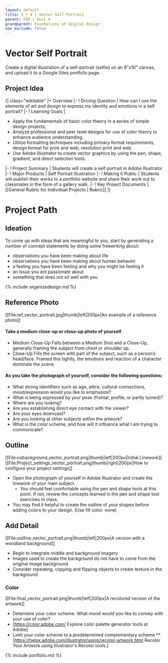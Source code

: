 ```yaml
---
layout: default
title: S | 4 | Vector Self-Portrait
parent: FDD | Unit 4
grandparent: Foundations of Digital Design
nav_exclude: false
---
```


# Vector Self Portrait

Create a digital illustration of a self-portrait (selfie) on an 8"x10" canvas, and upload it to a Google Sites portfolio page.

## Project Idea
{| class="wikitable"
|+ Overview
|-
! Driving Question
| How can I use the elements of art and design to express my identity and emotions in a self portrait? 
|-
! Learning Goals
| 
* Apply the fundamentals of basic color theory in a series of simple design projects;
* Analyze professional and peer level designs for use of color theory to enhance audience understanding.
* Utilize formatting techniques including primary format requirements, design format for print and web, resolution print and web
* Use Adobe Illustrator to create vector graphics by using the pen, shape, gradient, and direct selection tools.
 
|-
! Project Summary
| Students will create a self portrait in Adobe Illustrator
|-
! Major Products 
| Self Portrait Illustration
|-
! Making it Public
| Students will publish their works to a portfolio website and share their work out to classmates in the form of a gallery walk.
|-
! Key Project Documents
| [[General Rubric for Individual Projects | Rubric]]
|}

# Project Path
## Ideation
To come up with ideas that are meaningful to you, start by generating a number of concept statements by doing some freewriting about:
* observations you have been making about life
* observations you have been making about human behavior
* a feeling you have been feeling and why you might be feeling it
* an issue you are passionate about
* something that does not sit well with you

{% include organizedesign.md %}

## Reference Photo
[[File:ref_vector_portrait.jpg|thumb|left|200px|An example of a reference photo]]
#### Take a medium close-up or close-up photo of yourself
* Medium Close-Up Falls between a Medium Shot and a Close-Up, generally framing the subject from chest or shoulder up.
* Close-Up Fills the screen with part of the subject, such as a person’s head/face. Framed this tightly, the emotions and reaction of a character dominate the scene.

#### As you take the photograph of yourself, consider the following questions:
* What strong identifiers such as age, attire, cultural connections, mood/expression would you like to emphasize?
* What is being expressed by your pose (frontal, profile, or partly turned)?
* Where are you looking?
* Are you establishing direct eye contact with the viewer?
* Are your eyes downcast?
* Are you looking at other subjects within the artwork?
* What is the color scheme, and how will it influence what I am trying to communicate?


## Outline
[[File:nobackground_vector_portrait.png|thumb|left|200px|Initial Linework]]
[[File:Project_settings_vector_portrait.png|thumb|right|200px|How to configure your project settings]]
* Open the photograph of yourself in Adobe Illustrator and create the linework of your main subject.
    * You should feel comfortable using the pen and shape tools at this point. If not, review the concepts learned in the pen and shape tool exercises in class.
* You may find it helpful to create the outline of your shapes before adding colors to your design. (Use fill color: none)


## Add Detail
[[File:outline_vector_portrait.png|thumb|left|200px|A version with a woodland background]]
* Begin to integrate middle and background imagery
* Images used to create the background do not have to come from the original image background
* Consider repeating, copying and flipping objects to create texture in the background

### Color
[[File:final_vector_portrait.png|thumb|left|200px|A recolored version of the artwork]]
* Determine your color scheme. What mood would you like to convey with your use of color?
* [https://color.adobe.com/ Explore color palette generator tools at Adobe]
* Limit your color scheme to a predetermined complementary scheme
** [https://helpx.adobe.com/illustrator/using/recolor-artwork.html Recolor Your Artwork using Illustrator's Recolor tools.]

{% include portfolio.md %}